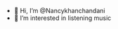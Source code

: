 - 👋 Hi, I’m @Nancykhanchandani
- 👀 I’m interested in listening music


<!---
Nancykhanchandani/Nancykhanchandani is a ✨ special ✨ repository because its `README.md` (this file) appears on your GitHub profile.
You can click the Preview link to take a look at your changes.
--->
